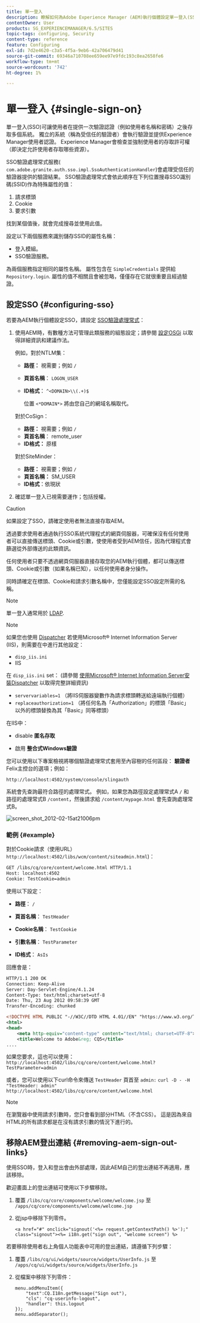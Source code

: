 ```yaml
---
title: 單一登入
description: 瞭解如何為Adobe Experience Manager (AEM)執行個體設定單一登入(SSO)。
contentOwner: User
products: SG_EXPERIENCEMANAGER/6.5/SITES
topic-tags: configuring, Security
content-type: reference
feature: Configuring
exl-id: 7d2e4620-c3a5-4f5a-9eb6-42a706479d41
source-git-commit: 69346a710708ee659ee97e9fdc193c8ea2658fe6
workflow-type: tm+mt
source-wordcount: '742'
ht-degree: 1%

---
```


# 單一登入 {#single-sign-on}

單一登入(SSO)可讓使用者在提供一次驗證認證（例如使用者名稱和密碼）之後存取多個系統。 獨立的系統（稱為受信任的驗證者）會執行驗證並提供Experience Manager使用者認證。 Experience Manager會檢查並強制使用者的存取許可權（即決定允許使用者存取哪些資源）。

SSO驗證處理常式服務( `com.adobe.granite.auth.sso.impl.SsoAuthenticationHandler`)會處理受信任的驗證器提供的驗證結果。 SSO驗證處理常式會依此順序在下列位置搜尋SSO識別碼(SSID)作為特殊屬性的值：

1. 請求標頭
1. Cookie
1. 要求引數

找到某個值後，就會完成搜尋並使用此值。

設定以下兩個服務來識別儲存SSID的屬性名稱：

* 登入模組。
* SSO驗證服務。

為兩個服務指定相同的屬性名稱。 屬性包含在 `SimpleCredentials` 提供給 `Repository.login`. 屬性的值不相關且會被忽略，僅僅存在它就很重要且經過驗證。

## 設定SSO {#configuring-sso}

若要為AEM執行個體設定SSO，請設定 [SSO驗證處理常式](/help/sites-deploying/osgi-configuration-settings.md#adobegranitessoauthenticationhandler)：

1. 使用AEM時，有數種方法可管理此類服務的組態設定；請參閱 [設定OSGi](/help/sites-deploying/configuring-osgi.md) 以取得詳細資訊和建議作法。

   例如，對於NTLM集：

   * **路徑：** 視需要；例如 `/`
   * **頁首名稱**： `LOGON_USER`
   * **ID格式**： `^<DOMAIN>\\(.+)$`

     位置 `<*DOMAIN*>` 將由您自己的網域名稱取代。

   對於CoSign：

   * **路徑：** 視需要；例如 `/`
   * **頁首名稱**： remote_user
   * **ID格式：** 原樣

   對於SiteMinder：

   * **路徑：** 視需要；例如 `/`
   * **頁首名稱：** SM_USER
   * **ID格式**：依現狀

1. 確認單一登入已視需要運作；包括授權。

>[!CAUTION]
>
>如果設定了SSO，請確定使用者無法直接存取AEM。
>
>透過要求使用者通過執行SSO系統代理程式的網頁伺服器，可確保沒有任何使用者可以直接傳送標頭、Cookie或引數，使使用者受到AEM信任，因為代理程式會篩選從外部傳送的此類資訊。
>
>任何使用者只要不透過網頁伺服器直接存取您的AEM執行個體，都可以傳送標頭、Cookie或引數（如果名稱已知），以任何使用者身分操作。
>
>同時請確定在標頭、Cookie和請求引數名稱中，您僅能設定SSO設定所需的名稱。
>

>[!NOTE]
>
>單一登入通常用於 [LDAP](/help/sites-administering/ldap-config.md).

>[!NOTE]
>
>如果您也使用 [Dispatcher](https://experienceleague.adobe.com/docs/experience-manager-dispatcher/using/dispatcher.html?lang=zh-Hant) 若使用Microsoft® Internet Information Server (IIS)，則需要在中進行其他設定：
>
* `disp_iis.ini`
* IIS
>
在 `disp_iis.ini` set： (請參閱 [使用Microsoft® Internet Information Server安裝Dispatcher](https://experienceleague.adobe.com/docs/experience-manager-dispatcher/using/getting-started/dispatcher-install.html?lang=en#microsoft-internet-information-server) 以取得完整詳細資訊)
>
* `servervariables=1` （將IIS伺服器變數作為請求標頭轉送給遠端執行個體）
* `replaceauthorization=1` （將任何名為「Authorization」的標頭「Basic」以外的標頭替換為其「Basic」同等標頭）
>
在IIS中：
>
* disable **匿名存取**
>
* 啟用 **整合式Windows驗證**
>

您可以使用以下專案檢視將哪個驗證處理常式套用至內容樹的任何區段： **驗證者** Felix主控台的選項；例如：

`http://localhost:4502/system/console/slingauth`

系統會先查詢最符合路徑的處理常式。 例如，如果您為路徑設定處理常式A `/` 和路徑的處理常式B `/content`，然後請求給 `/content/mypage.html` 會先查詢處理常式B。

![screen_shot_2012-02-15at21006pm](assets/screen_shot_2012-02-15at21006pm.png)

### 範例 {#example}

對於Cookie請求（使用URL） `http://localhost:4502/libs/wcm/content/siteadmin.html`)：

```xml
GET /libs/cq/core/content/welcome.html HTTP/1.1
Host: localhost:4502
Cookie: TestCookie=admin
```

使用以下設定：

* **路徑**： `/`

* **頁首名稱**： `TestHeader`

* **Cookie名稱**： `TestCookie`

* **引數名稱**： `TestParameter`

* **ID格式**： `AsIs`

回應會是：

```xml
HTTP/1.1 200 OK
Connection: Keep-Alive
Server: Day-Servlet-Engine/4.1.24
Content-Type: text/html;charset=utf-8
Date: Thu, 23 Aug 2012 09:58:39 GMT
Transfer-Encoding: chunked

<!DOCTYPE HTML PUBLIC "-//W3C//DTD HTML 4.01//EN" "https://www.w3.org/TR/html4/strict.dtd">
<html>
<head>
    <meta http-equiv="content-type" content="text/html; charset=UTF-8">
    <title>Welcome to Adobe&reg; CQ5</title>
....
```

如果您要求，這也可以使用：
`http://localhost:4502/libs/cq/core/content/welcome.html?TestParameter=admin`

或者，您可以使用以下curl命令來傳送 `TestHeader` 頁首至 `admin:`
`curl -D - -H "TestHeader: admin" http://localhost:4502/libs/cq/core/content/welcome.html`

>[!NOTE]
>
在瀏覽器中使用請求引數時，您只會看到部分HTML（不含CSS）。 這是因為來自HTML的所有請求都是在沒有請求引數的情況下進行的。

## 移除AEM登出連結 {#removing-aem-sign-out-links}

使用SSO時，登入和登出會由外部處理，因此AEM自己的登出連結不再適用，應該移除。

歡迎畫面上的登出連結可使用以下步驟移除。

1. 覆蓋 `/libs/cq/core/components/welcome/welcome.jsp` 至 `/apps/cq/core/components/welcome/welcome.jsp`
1. 從jsp中移除下列零件。

   `<a href="#" onclick="signout('<%= request.getContextPath() %>');" class="signout"><%= i18n.get("sign out", "welcome screen") %>`

若要移除使用者右上角個人功能表中可用的登出連結，請遵循下列步驟：

1. 覆蓋 `/libs/cq/ui/widgets/source/widgets/UserInfo.js` 至 `/apps/cq/ui/widgets/source/widgets/UserInfo.js`

1. 從檔案中移除下列零件：

   ```
   menu.addMenuItem({
       "text":CQ.I18n.getMessage("Sign out"),
       "cls": "cq-userinfo-logout",
       "handler": this.logout
   });
   menu.addSeparator();
   ```

